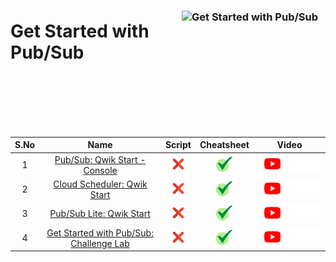 [cross]: /assets/cross.jpg
[tick]: /assets/tick.jpg

### <img src="https://cdn.qwiklabs.com/HDQKD%2Btnlq2juEuFJFBBmtJ9JWrHrbVI0v7J8uQp1VA%3D" alt="Get Started with Pub/Sub" title="Get Started with Pub/Sub" align="right" height="160" width="230"/>

# Get Started with Pub/Sub

<br>
<br>
<br>
<br>
<br>


| S.No | Name | Script | Cheatsheet | Video |
| :--: | :--: | :----: | :--------: | :---: |
| 1 | [Pub/Sub: Qwik Start - Console](https://www.cloudskillsboost.google/course_templates/728/labs/461592) | [![cross][cross]]() | [![tick][tick]](../../Labs/Cheatsheets/GSP096/CHEATSHEET.md) | <a href=""> <picture> <source media="(prefers-color-scheme: dark)" srcset="../../assets/yt-dark.png"> <source media="(prefers-color-scheme: light)" srcset="../../assets/yt-light.png"> <img alt="YouTube logo" src="../../assets/yt-dark.png"></picture> </a> |
| 2 | [Cloud Scheduler: Qwik Start](https://www.cloudskillsboost.google/course_templates/728/labs/461593) | [![cross][cross]]() | [![tick][tick]](../../Labs/Cheatsheets/GSP401/CHEATSHEET.md) | <a href=""> <picture> <source media="(prefers-color-scheme: dark)" srcset="../../assets/yt-dark.png"> <source media="(prefers-color-scheme: light)" srcset="../../assets/yt-light.png"> <img alt="YouTube logo" src="../../assets/yt-dark.png"></picture> </a> |
| 3 | [Pub/Sub Lite: Qwik Start](https://www.cloudskillsboost.google/course_templates/728/labs/461594) | [![cross][cross]]() | [![tick][tick]](../../Labs/Cheatsheets/GSP832/CHEATSHEET.md) | <a href=""> <picture> <source media="(prefers-color-scheme: dark)" srcset="../../assets/yt-dark.png"> <source media="(prefers-color-scheme: light)" srcset="../../assets/yt-light.png"> <img alt="YouTube logo" src="../../assets/yt-dark.png"></picture> </a> |
| 4 | [Get Started with Pub/Sub: Challenge Lab](https://www.cloudskillsboost.google/course_templates/728/labs/461595) | [![cross][cross]]() | [![tick][tick]](../../Labs/Cheatsheets/ARC113/CHEATSHEET.md) | <a href=""> <picture> <source media="(prefers-color-scheme: dark)" srcset="../../assets/yt-dark.png"> <source media="(prefers-color-scheme: light)" srcset="../../assets/yt-light.png"> <img alt="YouTube logo" src="../../assets/yt-dark.png"></picture> </a> |